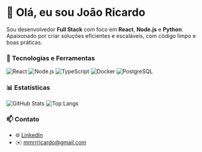 # 👋 Olá, eu sou João Ricardo

Sou desenvolvedor **Full Stack** com foco em **React**, **Node.js** e **Python**.  
Apaixonado por criar soluções eficientes e escaláveis, com código limpo e boas práticas.

### 🚀 Tecnologias e Ferramentas
![React](https://img.shields.io/badge/-React-61DAFB?logo=react&logoColor=black)
![Node.js](https://img.shields.io/badge/-Node.js-339933?logo=node.js&logoColor=white)
![TypeScript](https://img.shields.io/badge/-TypeScript-3178C6?logo=typescript&logoColor=white)
![Docker](https://img.shields.io/badge/-Docker-2496ED?logo=docker&logoColor=white)
![PostgreSQL](https://img.shields.io/badge/-PostgreSQL-336791?logo=postgresql&logoColor=white)

### 📊 Estatísticas
![GitHub Stats](https://github-readme-stats.vercel.app/api?username=SEU_USUARIO&show_icons=true&theme=dracula)
![Top Langs](https://github-readme-stats.vercel.app/api/top-langs/?username=SEU_USUARIO&layout=compact&theme=dracula)

### 📫 Contato
- 🌐 [LinkedIn](https://www.linkedin.com/in/joao-ric/)
- ✉️ mmrrricardo@gmail.com
